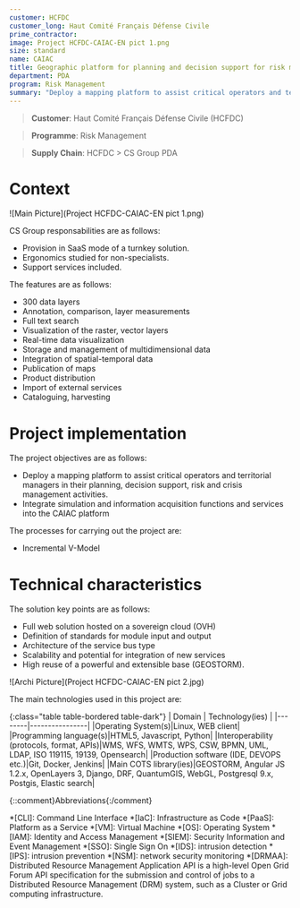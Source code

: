 ```yaml
---
customer: HCFDC
customer_long: Haut Comité Français Défense Civile
prime_contractor: 
image: Project HCFDC-CAIAC-EN pict 1.png
size: standard
name: CAIAC
title: Geographic platform for planning and decision support for risk management
department: PDA
program: Risk Management
summary: "Deploy a mapping platform to assist critical operators and territorial managers in their planning, decision support, risk and crisis management activities. Integrate simulation and information acquisition functions and services into the CAIAC platform"
---
```


> __Customer__\: Haut Comité Français Défense Civile (HCFDC)

> __Programme__\: Risk Management

> __Supply Chain__\: HCFDC >  CS Group PDA


# Context


![Main Picture](Project HCFDC-CAIAC-EN pict 1.png)

CS Group responsabilities are as follows:
* Provision in SaaS mode of a turnkey solution. 
* Ergonomics studied for non-specialists. 
* Support services included.


The features are as follows:
* 300 data layers
* Annotation, comparison, layer measurements
* Full text search
* Visualization of the raster, vector layers
* Real-time data visualization 
* Storage and management of multidimensional data
* Integration of spatial-temporal data 
* Publication of maps
* Product distribution
* Import of external services
* Cataloguing, harvesting

# Project implementation

The project objectives are as follows:
* Deploy a mapping platform to assist critical operators and territorial managers in their planning, decision support, risk and crisis management activities. 
* Integrate simulation and information acquisition functions and services into the CAIAC platform

The processes for carrying out the project are:
* Incremental V-Model

# Technical characteristics

The solution key points are as follows:
* Full web solution hosted on a sovereign cloud (OVH)
* Definition of standards for module input and output
* Architecture of the service bus type
* Scalability and potential for integration of new services
* High reuse of a powerful and extensible base (GEOSTORM).

![Archi Picture](Project HCFDC-CAIAC-EN pict 2.jpg)

The main technologies used in this project are:

{:class="table table-bordered table-dark"}
| Domain | Technology(ies) |
|--------|----------------|
|Operating System(s)|Linux, WEB client|
|Programming language(s)|HTML5, Javascript, Python|
|Interoperability (protocols, format, APIs)|WMS, WFS, WMTS, WPS, CSW, BPMN, UML, LDAP, ISO 119115, 19139, Opensearch|
|Production software (IDE, DEVOPS etc.)|Git, Docker, Jenkins|
|Main COTS library(ies)|GEOSTORM, Angular JS 1.2.x, OpenLayers 3, Django, DRF, QuantumGIS, WebGL, Postgresql 9.x, Postgis, Elastic search|



{::comment}Abbreviations{:/comment}

*[CLI]: Command Line Interface
*[IaC]: Infrastructure as Code
*[PaaS]: Platform as a Service
*[VM]: Virtual Machine
*[OS]: Operating System
*[IAM]: Identity and Access Management
*[SIEM]: Security Information and Event Management
*[SSO]: Single Sign On
*[IDS]: intrusion detection
*[IPS]: intrusion prevention
*[NSM]: network security monitoring
*[DRMAA]: Distributed Resource Management Application API is a high-level Open Grid Forum API specification for the submission and control of jobs to a Distributed Resource Management (DRM) system, such as a Cluster or Grid computing infrastructure.
